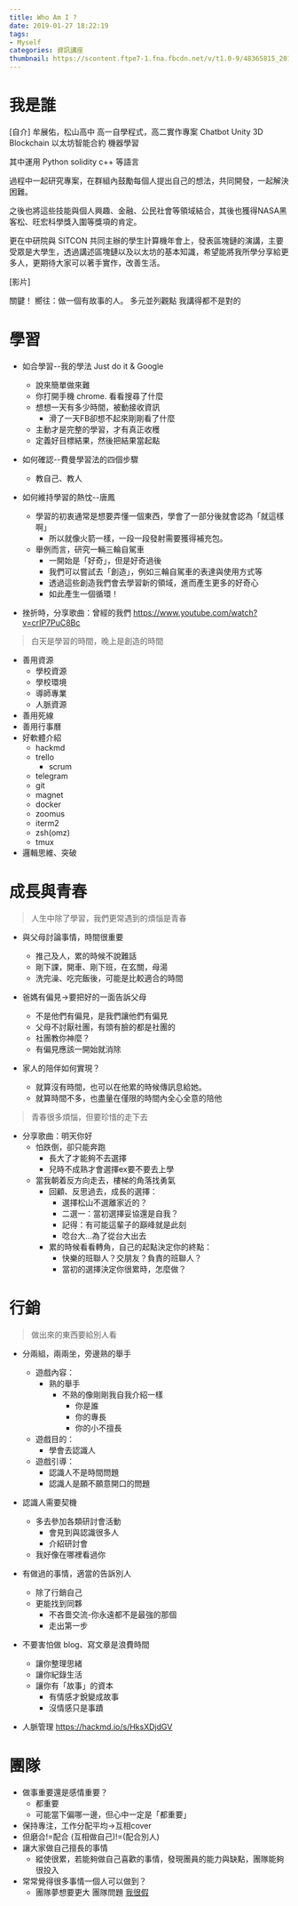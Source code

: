 ```yaml
---
title: Who Am I ?
date: 2019-01-27 18:22:19
tags:
- Myself
categories: 資訊講座
thumbnail: https://scontent.ftpe7-1.fna.fbcdn.net/v/t1.0-9/48365815_2017824351647183_8814025232223305728_o.jpg?_nc_cat=106&_nc_oc=AQnfRPYaAVDtokLL3WTD_nsIYhqOUSGoxbQaVV_AVGLi5eqpVcTqQQXTRXHSgUDL9PE&_nc_ht=scontent.ftpe7-1.fna&oh=3c80be834198b34f11b8250159d9bc97&oe=5DF1BE08
---
```


# 我是誰
[自介]
牟展佑，松山高中
高一自學程式，高二實作專案
Chatbot
Unity 3D
Blockchain
以太坊智能合約
機器學習

其中運用
Python solidity c++ 等語言

過程中一起研究專案，在群組內鼓勵每個人提出自己的想法，共同開發，一起解決困難。

之後也將這些技能與個人興趣、金融、公民社會等領域結合，其後也獲得NASA黑客松、旺宏科學獎入圍等獎項的肯定。

更在中研院與 SITCON 共同主辦的學生計算機年會上，發表區塊鏈的演講，主要受眾是大學生，透過講述區塊鏈以及以太坊的基本知識，希望能將我所學分享給更多人，更期待大家可以著手實作，改善生活。

[影片]


關鍵！
嚮往：做一個有故事的人。
多元並列觀點
我講得都不是對的


# 學習
* 如合學習--我的學法 Just do it & Google
    * 說來簡單做來難
    * 你打開手機 chrome. 看看搜尋了什麼
    * 想想一天有多少時間，被動接收資訊
        * 滑了一天FB卻想不起來剛剛看了什麼
    * 主動才是完整的學習，才有真正收穫
    * 定義好目標結果，然後把結果當起點
* 如何確認--費曼學習法的四個步驟
    * 教自己、教人
* 如何維持學習的熱忱--唐鳳
    * 學習的初衷通常是想要弄懂一個東西，學會了一部分後就會認為「就這樣啊」
        * 所以就像火箭一樣，一段一段發射需要獲得補充包。
    * 舉例而言，研究一輛三輪自駕車
        * 一開始是「好奇」，但是好奇過後
        * 我們可以嘗試去「創造」，例如三輪自駕車的表達與使用方式等
        * 透過這些創造我們會去學習新的領域，進而產生更多的好奇心
        * 如此產生一個循環！

* 挫折時，分享歌曲：曾經的我們
https://www.youtube.com/watch?v=crIP7PuC8Bc


> 白天是學習的時間，晚上是創造的時間
* 善用資源
    * 學校資源
    * 學校環境
    * 導師專業
    * 人脈資源
* 善用死線
* 善用行事曆
* 好軟體介紹
    * hackmd
    * trello
        * scrum
    * telegram
    * git
    * magnet
    * docker
    * zoomus
    * iterm2
    * zsh(omz)
    * tmux
* 邏輯思維、突破

# 成長與青春

> 人生中除了學習，我們更常遇到的煩惱是青春
* 與父母討論事情，時間很重要
    * 推己及人，累的時候不說難話
    * 剛下課，開車、剛下班，在玄關，母湯
    * 洗完澡、吃完飯後，可能是比較適合的時間

* 爸媽有偏見→要把好的一面告訴父母
  * 不是他們有偏見，是我們讓他們有偏見
  * 父母不討厭社團，有頭有臉的都是社團的
  * 社團教你神麼？
  * 有偏見應該一開始就消除

* 家人的陪伴如何實現？
  * 就算沒有時間，也可以在他累的時候傳訊息給她。
  * 就算時間不多，也盡量在僅限的時間內全心全意的陪他

> 青春很多煩惱，但要珍惜的走下去

* 分享歌曲：明天你好
   * 怕跌倒，卻只能奔跑
     * 長大了才能夠不去選擇
     * 兒時不成熟才會選擇ex要不要去上學
   * 當我朝着反方向走去，樓梯的角落找勇氣
     * 回顧、反思過去，成長的選擇：
       * 選擇松山不選離家近的？
       * 二選一：當初選擇妥協還是自我？
       * 記得：有可能這輩子的巔峰就是此刻
       * 唸台大...為了從台大出去
     * 累的時候看看轉角，自己的起點決定你的終點：
       * 快樂的班聯人？交朋友？負責的班聯人？
       * 當初的選擇決定你很累時，怎麼做？

# 行銷
> 做出來的東西要給別人看

* 分兩組，兩兩坐，旁邊熟的舉手
   * 遊戲內容：
     * 熟的舉手
         * 不熟的像剛剛我自我介紹一樣
             * 你是誰
             * 你的專長
             * 你的小不擅長
   * 遊戲目的：
     * 學會去認識人
   * 遊戲引導：
     * 認識人不是時間問題
     * 認識人是願不願意開口的問題

* 認識人需要契機
    * 多去參加各類研討會活動
        * 會見到與認識很多人
        * 介紹研討會
    * 我好像在哪裡看過你

* 有做過的事情，適當的告訴別人
    * 除了行銷自己
    * 更能找到同夥
        * 不吝嗇交流-你永遠都不是最強的那個
        * 走出第一步

* 不要害怕做 blog、寫文章是浪費時間
    * 讓你整理思緒
    * 讓你紀錄生活
    * 讓你有「故事」的資本
        * 有情感才銳變成故事
        * 沒情感只是事蹟
* 人脈管理
https://hackmd.io/s/HksXDjdGV

# 團隊
* 做事重要還是感情重要？
  * 都重要
  * 可能當下偏哪一邊，但心中一定是「都重要」
* 保持專注，工作分配平均→互相cover
* 但磨合!=配合   (互相做自己)!=(配合別人)
* 讓大家做自己擅長的事情
     * 縱使很累，若能夠做自己喜歡的事情，發現團員的能力與缺點，團隊能夠很投入
* 常常覺得很多事情一個人可以做到？
    * 團隊夢想要更大
團隊問題
[我很假](https://www.youtube.com/watch?v=9wWL5CsVUSA)